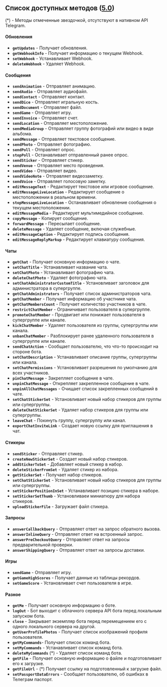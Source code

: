 ## Список доступных методов ([5.0](https://core.telegram.org/bots/api#november-4-2020))

(*) - Методы отмеченные звездочкой, отсутствуют в нативном API Telegram.


#### Обновления

+ **`getUpdates`** - Получает обновления.
+ **`getWebhookInfo`** - Получает информацию о текущем Webhook.
+ **`setWebhook`** - Устанавливает Webhook.
+ **`deleteWebhook`** - Удаляет Webhook.


#### Сообщения

+ **`sendAnimation`** - Отправляет анимацию.
+ **`sendAudio`** - Отправляет аудиофайл.
+ **`sendContact`** - Отправляет контакт.
+ **`sendDice`** - Отправляет игральную кость.
+ **`sendDocument`** - Отправляет файл.
+ **`sendGame`** - Отправляет игру.
+ **`sendInvoice`** - Отправляет счет.
+ **`sendLocation`** - Отправляет местоположение.
+ **`sendMediaGroup`** - Отправляет группу фотографий или видео в виде альбома. 
+ **`sendMessage`** - Отправляет текстовое сообщение.
+ **`sendPhoto`** - Отправляет фотографию.
+ **`sendPoll`** - Отправляет опрос.
+ **`stopPoll`** - Останавливает отправленный ранее опрос.
+ **`sendSticker`** - Отправляет стикер.
+ **`sendVenue`** - Отправляет место проведения.
+ **`sendVideo`** - Отправляет видео.
+ **`sendVideoNote`** - Отправляет видеозаметку.
+ **`sendVoice`** - Отправляет голосовую заметку.
+ **`editMessageText`** - Редактирует текстовое или игровое сообщение.
+ **`editMessageLiveLocation`** - Редактирует сообщение о местоположении в реальном времени.
+ **`stopMessageLiveLocation`** - Останавливает обновление сообщения о текущем местоположении.
+ **`editMessageMedia`** - Редактирует мультимедийное сообщение.
+ **`copyMessage`** - Копирует сообщение.
+ **`forwardMessage`** - Пересылает сообщение.
+ **`deleteMessage`** - Удаляет сообщение, включая служебные.
+ **`editMessageCaption`** - Редактирует подпись сообщения.
+ **`editMessageReplyMarkup`** - Редактирует клавиатуру сообщения.


#### Чаты

+ **`getChat`** - Получает основную информацию о чате.
+ **`setChatTitle`** - Устанавливает название чата.
+ **`setChatPhoto`** - Устанавливает фотографию чата.
+ **`deleteChatPhoto`** - Удаляет фотографию чата.
+ **`setChatAdministratorCustomTitle`** - Установливает заголовок для администратора в супергруппе.
+ **`getChatAdministrators`** - Получает список администраторов чата.
+ **`getChatMember`** - Получает информацию об участнике чата.
+ **`getChatMembersCount`** - Получает количество участников в чате.
+ **`restrictChatMember`** - Ограничивает пользователя в супергруппе.
+ **`promoteChatMember`** - Продвигает или понижает пользователя в супергруппе или канале.
+ **`kickChatMember`** -  Удаляет пользователя из группы, супергруппы или канала.
+ **`unbanChatMember`** - Разблокирует ранее удаленного пользователя в супергруппе или канале.
+ **`sendChatAction`** - Сообщает пользователю, что что-то происходит на стороне бота.
+ **`setChatDescription`** - Устанавливает описание группы, супергруппы или канала.
+ **`setChatPermissions`** - Установливает разрешения по умолчанию для всех участников.
+ **`pinChatMessage`** - Закрепляет сообщение в чате.
+ **`unpinChatMessage`** - Открепляет закрепленное сообщение в чате.
+ **`unpinAllChatMessages`** - Очищает список закрепленных сообщений в чате.
+ **`setChatStickerSet`** - Установливает новый набор стикеров для группы или супергруппы.
+ **`deleteChatStickerSet`** - Удаляет набор стикеров для группы или супергруппы.
+ **`leaveChat`** - Покинуть группу, супергруппу или канал.
+ **`exportChatInviteLink`** - Создает новую ссылку для приглашения в чат.


#### Стикеры

+ **`sendSticker`** - Отправляет стикер.
+ **`createNewStickerSet`** - Создает новый набор стикеров.
+ **`addStickerToSet`** - Добавляет новый стикер в набор.
+ **`deleteStickerFromSet`** - Удаляет стикер из набора.
+ **`getStickerSet`** - Получает набор стикеров.
+ **`setChatStickerSet`** - Установливает новый набор стикеров для группы или супергруппы.
+ **`setStickerPositionInSet`** - Устанавливает позицию стикера в наборе.
+ **`setStickerSetThumb`** - Установливаеи миниатюру для набора стикеров. 
+ **`uploadStickerFile`** - Загружает файл стикера.


#### Запросы 

+ **`answerCallbackQuery`** - Отправляет ответ на запрос обратного вызова.
+ **`answerInlineQuery`** - Отправляет ответ на встроенный запрос.
+ **`answerPreCheckoutQuery`** - Отправляет ответ на запросы предварительной проверки. 
+ **`answerShippingQuery`** - Отправляет ответ на запросы доставки.


#### Игры 

+ **`sendGame`** - Отправляет игру.
+ **`getGameHighScores`** - Получает данные из таблицы рекордов.
+ **`setGameScore`** - Установливает счет пользователя в игре.


#### Разное 

+ **`getMe`** - Получает основную информацию о боте.
+ **`logOut`** - Бот выходит с облачного сервера API бота перед локальным запуском бота.
+ **`close`** - Закрывает экземпляр бота перед перемещением его с одного локального сервера на другой.
+ **`getUserProfilePhotos`** - Получает список изображений профиля пользователя. 
+ **`getMyCommands`**- Получает список команд бота.
+ **`setMyCommands`** - Устанавливает список команд бота.
+ **`deleteMyCommands`** (*) - Удаляет список команд бота.
+ **`getFile`** - Получает основную информацию о файле и подготовливает его к загрузке.
+ **`getFileUrl`** - (*) Получает ссылку на подготовленный к загрузке файл.
+ **`setPassportDataErrors`** - Сообщает пользователю, об ошибках в Телеграм паспорт.
